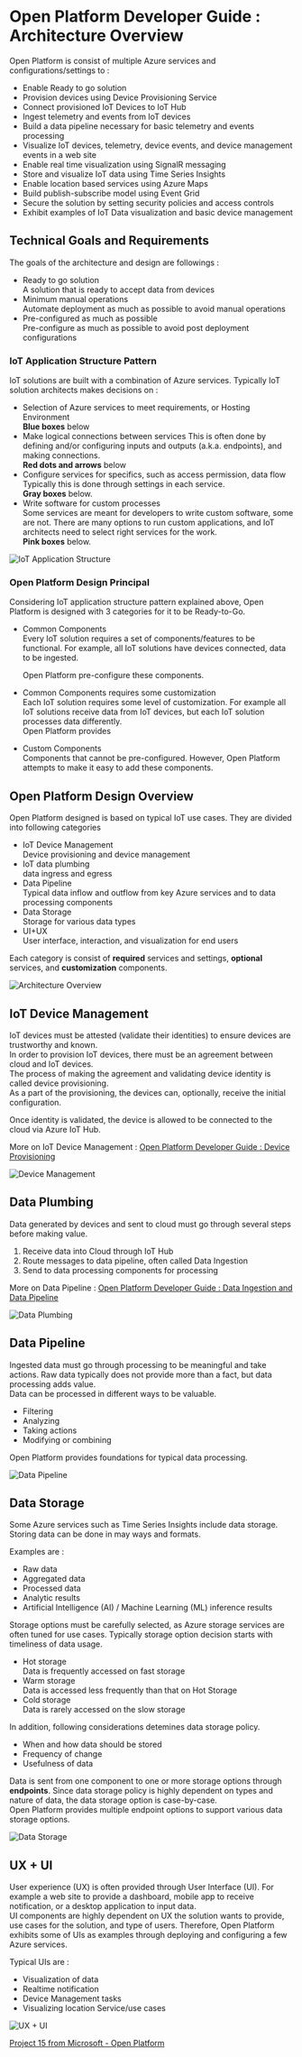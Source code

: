 # Open Platform Developer Guide : Architecture Overview

Open Platform is consist of multiple Azure services and configurations/settings to :

- Enable Ready to go solution
- Provision devices using Device Provisioning Service
- Connect provisioned IoT Devices to IoT Hub
- Ingest telemetry and events from IoT devices
- Build a data pipeline necessary for basic telemetry and events processing
- Visualize IoT devices, telemetry, device events, and device management events in a web site
- Enable real time visualization using SignalR messaging
- Store and visualize IoT data using Time Series Insights
- Enable location based services using Azure Maps
- Build publish-subscribe model using Event Grid
- Secure the solution by setting security policies and access controls
- Exhibit examples of IoT Data visualization and basic device management

## Technical Goals and Requirements

The goals of the architecture and design are followings :

- Ready to go solution  
    A solution that is ready to accept data from devices
- Minimum manual operations  
    Automate deployment as much as possible to avoid manual operations
- Pre-configured as much as possible  
    Pre-configure as much as possible to avoid post deployment configurations

### IoT Application Structure Pattern

IoT solutions are built with a combination of Azure services.  Typically IoT solution architects makes decisions on :

- Selection of Azure services to meet requirements, or Hosting Environment  
    **Blue boxes** below
- Make logical connections between services
    This is often done by defining and/or configuring inputs and outputs (a.k.a. endpoints), and making connections.  
    **Red dots and arrows** below
- Configure services for specifics, such as access permission, data flow  
    Typically this is done through settings in each service.  
    **Gray boxes** below.
- Write software for custom processes  
    Some services are meant for developers to write custom software, some are not.  There are many options to run custom applications, and IoT architects need to select right services for the work.  
    **Pink boxes** below.

![IoT Application Structure](media/IoT-Application-Structure.png)

### Open Platform Design Principal

Considering IoT application structure pattern explained above, Open Platform is designed with 3 categories for it to be Ready-to-Go.

- Common Components  
    Every IoT solution requires a set of components/features to be functional. For example, all IoT solutions have devices connected, data to be ingested.

    Open Platform pre-configure these components.

- Common Components requires some customization  
    Each IoT solution requires some level of customization.  For example all IoT solutions receive data from IoT devices, but each IoT solution processes data differently.  
    Open Platform provides 

- Custom Components  
    Components that cannot be pre-configured.  However, Open Platform attempts to make it easy to add these components.

## Open Platform Design Overview

Open Platform designed is based on typical IoT use cases.  They are divided into following categories 

- IoT Device Management  
    Device provisioning and device management
- IoT data plumbing  
    data ingress and egress
- Data Pipeline  
    Typical data inflow and outflow from key Azure services and to data processing components
- Data Storage  
    Storage for various data types
- UI+UX  
    User interface, interaction, and visualization for end users

Each category is consist of **required** services and settings, **optional** services, and **customization** components.  

![Architecture Overview](media/Architecture-Overview.png)

## IoT Device Management

IoT devices must be attested (validate their identities) to ensure devices are trustworthy and known.  
In order to provision IoT devices, there must be an agreement between cloud and IoT devices.  
The process of making the agreement and validating device identity is called device provisioning.  
As a part of the provisioning, the devices can, optionally, receive the initial configuration.

Once identity is validated, the device is allowed to be connected to the cloud via Azure IoT Hub.

More on IoT Device Management : [Open Platform Developer Guide : Device Provisioning](Device-Provisioning.md)

![Device Management](media/DeviceManagement.png)

## Data Plumbing

Data generated by devices and sent to cloud must go through several steps before making value.

1. Receive data into Cloud through IoT Hub
1. Route messages to data pipeline, often called Data Ingestion
1. Send to data processing components for processing

More on Data Pipeline : [Open Platform Developer Guide : Data Ingestion and Data Pipeline](Data-Ingestion-Data-Pipeline.md)

![Data Plumbing](media/DataPlumbing.png)

## Data Pipeline

Ingested data must go through processing to be meaningful and take actions.  Raw data typically does not provide more than a fact, but data processing adds value.  
Data can be processed in different ways to be valuable.

- Filtering
- Analyzing
- Taking actions
- Modifying or combining

Open Platform provides foundations for typical data processing.

![Data Pipeline](media/DataPipeline.png)

## Data Storage

Some Azure services such as Time Series Insights include data storage. Storing data can be done in may ways and formats.

Examples are :

- Raw data
- Aggregated data
- Processed data
- Analytic results
- Artificial Intelligence (AI) / Machine Learning (ML) inference results

Storage options must be carefully selected, as Azure storage services are often tuned for use cases.  Typically storage option decision starts with timeliness of data usage.

- Hot storage  
    Data is frequently accessed on fast storage
- Warm storage  
    Data is accessed less frequently than that on Hot Storage
- Cold storage  
    Data is rarely accessed on the slow storage

In addition, following considerations detemines data storage policy.

- When and how data should be stored
- Frequency of change
- Usefulness of data

Data is sent from one component to one or more storage options through **endpoints**.  Since data storage policy is highly dependent on types and nature of data, the data storage option is case-by-case.  
Open Platform provides multiple endpoint options to support various data storage options.

![Data Storage](media/DataStorage.png)

## UX + UI

User experience (UX) is often provided through User Interface (UI).  For example a web site to provide a dashboard, mobile app to receive notification, or a desktop application to input data.  
UI components are highly dependent on UX the solution wants to provide, use cases for the solution, and type of users.  Therefore, Open Platform exhibits some of UIs as examples through deploying and configuring a few Azure services.  

Typical UIs are :

- Visualization of data
- Realtime notification
- Device Management tasks
- Visualizing location Service/use cases

![UX + UI](media/UX+UI.png)

[Project 15 from Microsoft - Open Platform](../README.md)

